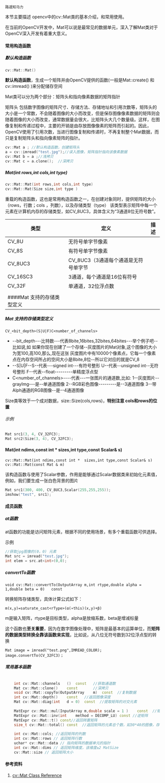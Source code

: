 ```
路遥知马力
```

本节主要描述 opencv中的cv::Mat类的基本介绍，和常用使用。

在当前的OpenCV开发中，Mat可以说是最常见的数据单元，深入了解Mat类对于OpenCV深入开发有着重大意义。

#### 常用构造函数

##### 默认构造函数

```c++
cv::Mat::Mat()
```

**默认构造函数**，生成一个矩阵并由OpenCV提供的函数(一般是Mat::create() 和 cv::imread() )来分配储存空间

Mat类可以分为两个部分：矩阵头和指向像素数据的矩阵指针

矩阵头 包括数字图像的矩阵尺寸、存储方法、存储地址和引用次数等，矩阵头的大小是一个常数，不会随着图像的大小而改变，但是保存图像像素数据的矩阵则会随着图像的大小而改变，通常数据量会很大，比矩阵头大几个数量级。这样，在图像复制和传递过程中，主要的开销是由存放图像像素的矩阵而引起的。因此，OpenCV使用了引用次数，当进行图像复制和传递时，不再复制整个Mat数据，而只是复制矩阵头和指向像素矩阵的指针。

```c++
cv::Mat a ; //默认构造函数，创建矩阵头
a = cv::imread("test.jpg");//读入图像，矩阵指针指向该像素数据
cv::Mat b = a ;//浅拷贝
cv::Mat c = a.clone();  //深拷贝
```



##### Mat(int rows,int cols,int type)

```c++
cv::Mat::Mat(int rows,int cols,int type)
cv::Mat::Mat(Size size,int type )   
```

重载的构造函数，这也是常用构造函数之一，在创建对象同时，提供矩阵的大小（rows，行数；cols ，列数），以及存储类型（type） 该类型表示矩阵中每一个元素在计算机内存的存储类型，如CV_8UC3，具体含义为“3通道8位无符号数”。

| 类型                       | 定义                                 | 描述 |
| -------------------------- | ------------------------------------ | ---- |
| CV_8U                      | 无符号单字节像素                     |      |
| CV_8S                      | 有符号单字节像素                     |      |
| CV_8UC3                    | CV_8UC3（3通道每个通道是无符号单字节 |      |
| CV_16SC3                   | 3通道，每个通道是16位有符号          |      |
| CV_32F                     | 单通道，32位浮点数                   |      |
|                            |                                      |      |
| ####Mat 支持的存储类型定义 |                                      |      |



##### Mat 支持的存储类型定义  

```
CV_<bit_depth>(S|U|F)C<number_of_channels>
```

- --bit_depth---比特数---代表8bite,16bites,32bites,64bites---举个例子吧--比如说,如
          如果你现在创建了一个存储--灰度图片的Mat对象,这个图像的大小为宽100,高100,那么,现在这张
          灰度图片中有10000个像素点，它每一个像素点在内存空间所占的空间大小是8bite,8位--所以它对应的就是CV_8
- --S|U|F--S--代表---signed int---有符号整形
                 U--代表--unsigned int--无符号整形
                 F--代表--float---------单精度浮点型
- C<number_of_channels>----代表---一张图片的通道数,比如:
           1--灰度图片--grayImg---是--单通道图像
           2--RGB彩色图像---------是--3通道图像
           3--带Alph通道的RGB图像--是--4通道图像





Size类等效于一个成对数据，size::Size(cols,rows)，**特别注意 cols和rows的位置**



###### 示例

```c++
Mat src1(3, 4, CV_32FC3); 
Mat src2(Size(3, 4), CV_32FC3); 

```



#### Mat(int ndims,const int *  sizes,int type,const Scalar& s) 

```
cv::Mat::Mat(int ndims,const int *  sizes,int type,const Scalar& s) 
cv::Mat::Mat(const Mat & m)
```

该构造函数与使用了Scalar参数，作用是能够通过Scalar数据类来初始化元素值，例如，我们要生成一张白色背景的图片

```c++
Mat src1(300, 400, CV_8UC3,Scalar(255,255,255));
imshow("test", src1);
```

#### 成员函数

##### at函数

at函数的功能是访问矩阵元素，根据不同的使用场景，有多个重载函数可供选择。 

示例

```c++
//获取jpg图像的(0，0) 元素
Mat src = imread("test.jpg");
int elem = src.at<int>(0,0);  
```

##### **convertTo函数**

```
void cv::Mat::convertTo(OutputArray m,int rtype,double alpha = 1,double beta = 0)   const
```

转换矩阵存储类型，具体计算公式如下：

```
m(x,y)=saturate_cast<rType>(α(∗this)(x,y)+β)
```

m是输入矩阵，rtype是目标类型，alpha是放缩系数，beta是增减标量

这个函数也**至关重要**，因为在数字图像处理中，矩阵是最基本的运算单位，而**矩阵的数据类型转换全靠该函数来实现**，比如说，从八位无符号数到32位浮点型的转换

```
Mat image = imread("test.png",IMREAD_COLOR);
image.convertTo(CV_32FC3)；
```



##### 常用基本函数



```c++

    int cv::Mat::channels   ()  const   //获取通道数
    Mat cv::Mat::clone()    const		//深拷贝
    void cv::Mat::copyTo(OutputArray    m)  const  //复制数据
    int cv::Mat::depth()    const   //返回图像深度
    Mat cv::Mat::diag(int   d = 0)  const  //提取矩阵的对交元素
    
    MatExpr cv::Mat::mul(InputArray m,double scale = 1 )    const  //矩阵乘法
    MatExpr cv::Mat::inv(int    method = DECOMP_LU) const //逆矩阵
    MatExpr cv::Mat::t() const//返回转置矩阵
    size_t cv::Mat::total() const  //返回矩阵的元素总个数，如30*40的图像，存在1200个像素点
    
    int cv::Mat::cols; //返回矩阵的列数 
	int cv::Mat::rows // 返回矩阵行数 
    uchar* cv::Mat::data // 指向矩阵的数据单元的指针 
    int cv::Mat::dims // 返回矩阵维度，该维度≥2 MatSize 
    cv::Mat::size // 返回矩阵大小

```



#### 参考资料

1. [cv::Mat Class Reference](https://docs.opencv.org/master/d3/d63/classcv_1_1Mat.html)



